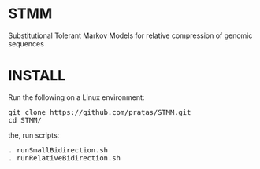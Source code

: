 # STMM
Substitutional Tolerant Markov Models for relative compression of genomic sequences

# INSTALL
Run the following on a Linux environment:
<pre>
git clone https://github.com/pratas/STMM.git
cd STMM/
</pre>
the, run scripts:
<pre>
. runSmallBidirection.sh
. runRelativeBidirection.sh
</pre>

